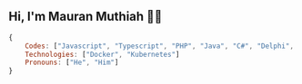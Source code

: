<h2> Hi, I'm Mauran Muthiah 👋🏽</h2>

```javascript
{
    Codes: ["Javascript", "Typescript", "PHP", "Java", "C#", "Delphi", "Swift", "Go"]
    Technologies: ["Docker", "Kubernetes"]
    Pronouns: ["He", "Him"]
}
```
